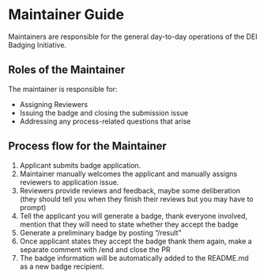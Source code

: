# Maintainer Guide
Maintainers are responsible for the general day-to-day operations of the DEI Badging Initiative. 

## Roles of the Maintainer
The maintainer is responsible for:
 - Assigning Reviewers
 - Issuing the badge and closing the submission issue
 - Addressing any process-related questions that arise

## Process flow for the Maintainer
1. Applicant submits badge application.
2. Maintainer manually welcomes the applicant and manually assigns reviewers to application issue.
3. Reviewers provide reviews and feedback, maybe some deliberation (they should tell you when they finish their reviews but you may have to prompt)
4. Tell the applicant you will generate a badge, thank everyone involved, mention that they will need to state whether they accept the badge
5. Generate a preliminary badge by posting “/result”
6. Once applicant states they accept the badge thank them again, make a separate comment with /end and close the PR
7. The badge information will be automatically added to the README.md as a new badge recipient.
